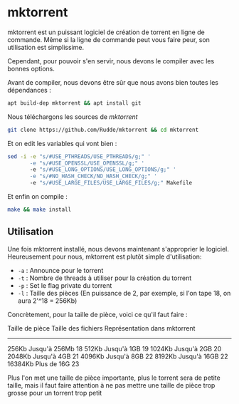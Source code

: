 # mktorrent

mktorrent est un puissant logiciel de création de torrent en ligne de
commande. Même si la ligne de commande peut vous faire peur, son
utilisation est simplissime.

Cependant, pour pouvoir s'en servir, nous devons le compiler avec les
bonnes options.

Avant de compiler, nous devons être sûr que nous avons bien toutes les
dépendances :

```bash
apt build-dep mktorrent && apt install git
```

Nous téléchargons les sources de *mktorrent*

```bash
git clone https://github.com/Rudde/mktorrent && cd mktorrent
```

Et on edit les variables qui vont bien :

```bash
sed -i -e "s/#USE_PTHREADS/USE_PTHREADS/g;" '
       -e "s/#USE_OPENSSL/USE_OPENSSL/g;" '
       -e "s/#USE_LONG_OPTIONS/USE_LONG_OPTIONS/g;" '
       -e "s/#NO_HASH_CHECK/NO_HASH_CHECK/g;" '
       -e "s/#USE_LARGE_FILES/USE_LARGE_FILES/g;" Makefile
```

Et enfin on compile :

```bash
make && make install
```

## Utilisation

Une fois mktorrent installé, nous devons maintenant s'approprier le
logiciel. Heureusement pour nous, mktorrent est plutôt simple
d'utilisation:

  * `-a` : Announce pour le torrent
  * `-t` : Nombre de threads à utiliser pour la création du torrent
  * `-p` : Set le flag private du torrent
  * `-l` : Taille des pièces (En puissance de 2, par exemple, si l'on tape 18, on aura 2'^18 = 256Kb)

Concrètement, pour la taille de pièce, voici ce qu'il faut faire :

  Taille de pièce   Taille des fichiers   Représentation dans mktorrent
  ----------------- --------------------- -------------------------------
  256Kb             Jusqu'à 256Mb        18
  512Kb             Jusqu'à 1GB          19
  1024Kb            Jusqu'à 2GB          20
  2048Kb            Jusqu'à 4GB          21
  4096Kb            Jusqu'à 8GB          22
  8192Kb            Jusqu'à 16GB         22
  16384Kb           Plus de 16G          23

Plus l'on met une taille de pièce importante, plus le torrent sera de
petite taille, mais il faut faire attention à ne pas mettre une taille
de pièce trop grosse pour un torrent trop petit
